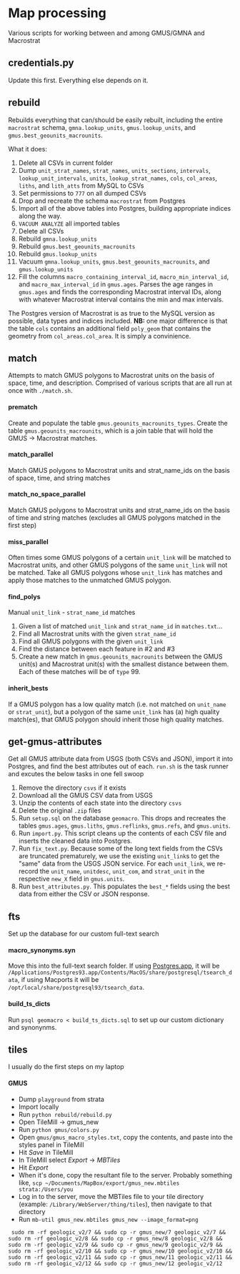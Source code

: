 # Map processing
Various scripts for working between and among GMUS/GMNA and Macrostrat

## credentials.py
Update this first. Everything else depends on it.

## rebuild
Rebuilds everything that can/should be easily rebuilt, including the entire ````macrostrat```` schema, ````gmna.lookup_units````, ````gmus.lookup_units````, and ````gmus.best_geounits_macrounits````.

What it does:

1. Delete all CSVs in current folder
2. Dump ````unit_strat_names````, ````strat_names````, ````units_sections````, ````intervals````, ````lookup_unit_intervals````, ````units````, ````lookup_strat_names````, ````cols````, ````col_areas````, ````liths````, and ````lith_atts```` from MySQL to CSVs
3. Set permissions to ````777```` on all dumped CSVs
4. Drop and recreate the schema ````macrostrat```` from Postgres
5. Import all of the above tables into Postgres, building appropriate indices along the way.
6. ````VACUUM ANALYZE```` all imported tables
7. Delete all CSVs
8. Rebuild ````gmna.lookup_units````
9. Rebuild ````gmus.best_geounits_macrounits````
10. Rebuild ````gmus.lookup_units````
11. Vacuum ````gmna.lookup_units````, ````gmus.best_geounits_macrounits````, and ````gmus.lookup_units````
12. Fill the columns ````macro_containing_interval_id````, ````macro_min_interval_id````, and ````macro_max_interval_id```` in ````gmus.ages````. Parses the age ranges in ````gmus.ages```` and finds the corresponding Macrostrat interval IDs, along with whatever Macrostrat interval contains the min and max intervals.

The Postgres version of Macrostrat is as true to the MySQL version as possible, data types and indices included. **NB:** one major difference is that the table ````cols```` contains an additional field ````poly_geom```` that contains the geometry from ````col_areas.col_area````. It is simply a convinience.

## match
Attempts to match GMUS polygons to Macrostrat units on the basis of space, time, and description. Comprised of various scripts that are all run at once with ````./match.sh````.

#### prematch
Create and populate the table ````gmus.geounits_macrounits_types````. Create the table ````gmus.geounits_macrounits````, which is a join table that will hold the GMUS -> Macrostrat matches.

#### match_parallel
Match GMUS polygons to Macrostrat units and strat_name_ids on the basis of space, time, and string matches

#### match\_no\_space_parallel
Match GMUS polygons to Macrostrat units and strat_name_ids on the basis of time and string matches (excludes all GMUS polygons matched in the first step)

#### miss_parallel
Often times some GMUS polygons of a certain ````unit_link```` will be matched to Macrostrat units, and other GMUS polygons of the same ````unit_link```` will not be matched. Take all GMUS polygons whose ````unit_link```` has matches and apply those matches to the unmatched GMUS polygon.

#### find_polys
Manual ````unit_link```` - ````strat_name_id```` matches

1. Given a list of matched ````unit_link```` and ````strat_name_id```` in ````matches.txt````...
2. Find all Macrostrat units with the given ````strat_name_id````
3. Find all GMUS polygons with the given ````unit_link````
4. Find the distance between each feature in #2 and #3
5. Create a new match in ````gmus.geounits_macrounits```` between the GMUS unit(s) and Macrostrat unit(s) with the smallest distance between them. Each of these matches will be of ````type```` 99.

#### inherit_bests
If a GMUS polygon has a low quality match (i.e. not matched on ````unit_name```` or ````strat_unit````), but a polygon of the same ````unit_link```` has (a) high quality match(es), that GMUS polygon should inherit those high quality matches.

## get-gmus-attributes
Get all GMUS attribute data from USGS (both CSVs and JSON), import it into Postgres, and find the best attributes out of each. ````run.sh```` is the task runner and excutes the below tasks in one fell swoop

1. Remove the directory ````csvs```` if it exists
2. Download all the GMUS CSV data from USGS
3. Unzip the contents of each state into the directory ````csvs````
4. Delete the original ````.zip```` files
5. Run ````setup.sql```` on the database ````geomacro````. This drops and recreates the tables ````gmus.ages````, ````gmus.liths````, ````gmus.reflinks````, ````gmus.refs````, and ````gmus.units````.
6. Run ````import.py````. This script cleans up the contents of each CSV file and inserts the cleaned data into Postgres.
7. Run ````fix_text.py````. Because some of the long text fields from the CSVs are truncated prematurely, we use the existing ````unit_link````s to get the "same" data from the USGS JSON service. For each ````unit_link````, we re-record the ````unit_name````, ````unitdesc````, ````unit_com````, and ````strat_unit```` in the respective ````new_X```` field in ````gmus.units````.
8. Run ````best_attributes.py````. This populates the ````best_*```` fields using the best data from either the CSV or JSON response.
 

## fts
Set up the database for our custom full-text search

#### macro_synonyms.syn
Move this into the full-text search folder. If using [Postgres.app](http://postgresapp.com/), it will be ````/Applications/Postgres93.app/Contents/MacOS/share/postgresql/tsearch_data````, if using Macports it will be ````/opt/local/share/postgresql93/tsearch_data````.

#### build\_ts\_dicts
Run ````psql geomacro < build_ts_dicts.sql```` to set up our custom dictionary and synonynms.


## tiles
I usually do the first steps on my laptop
#### GMUS
+ Dump ````playground```` from strata
+ Import locally
+ Run ````python rebuild/rebuild.py````
+ Open TileMill -> gmus_new
+ Run ````python gmus/colors.py````
+ Open ````gmus/gmus_macro_styles.txt````, copy the contents, and paste into the styles panel in TileMill
+ Hit _Save_ in TileMill
+ In TileMill select _Export_ -> _MBTiles_
+ Hit _Export_
+ When it's done, copy the resultant file to the server. Probably something like, ````scp ~/Documents/MapBox/export/gmus_new.mbtiles strata:/Users/you````
+ Log in to the server, move the MBTiles file to your tile directory (example: ````/Library/WebServer/thing/tiles````), then navigate to that directory
+ Run ````mb-util gmus_new.mbtiles gmus_new --image_format=png````

````
 sudo rm -rf geologic_v2/7 && sudo cp -r gmus_new/7 geologic_v2/7 && sudo rm -rf geologic_v2/8 && sudo cp -r gmus_new/8 geologic_v2/8 && sudo rm -rf geologic_v2/9 && sudo cp -r gmus_new/9 geologic_v2/9 && sudo rm -rf geologic_v2/10 && sudo cp -r gmus_new/10 geologic_v2/10 && sudo rm -rf geologic_v2/11 && sudo cp -r gmus_new/11 geologic_v2/11 && sudo rm -rf geologic_v2/12 && sudo cp -r gmus_new/12 geologic_v2/12 
````